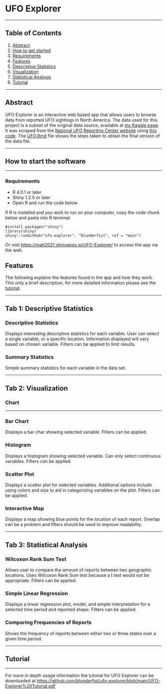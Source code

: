 # UFO Explorer

---

## Table of Contents

1. [Abstract](https://github.com/blunderfist/ufo-explorer/blob/main/README.md#abstract)
2. [How to get started](https://github.com/blunderfist/ufo-explorer/blob/main/README.md#how-to-start-the-software)
3. [Requirements](https://github.com/blunderfist/ufo-explorer/blob/main/README.md#requirements)
4. [Features](https://github.com/blunderfist/ufo-explorer/blob/main/README.md#features)
5. [Descriptive Statistics](https://github.com/blunderfist/ufo-explorer/blob/main/README.md#tab-1-descriptive-statistics)
6. [Visualization](https://github.com/blunderfist/ufo-explorer/blob/main/README.md#tab-2-visualization)
7. [Statistical Analysis](https://github.com/blunderfist/ufo-explorer/blob/main/README.md#tab-3-statistical-analysis)
8. [Tutorial](https://github.com/blunderfist/ufo-explorer/blob/main/README.md#tutorial)

---

## Abstract


UFO Explorer is an interactive web based app that allows users to browse data from reported UFO sightings in North America. The data used for this project is a subset of the original data source, available at [my Kaggle page](https://www.kaggle.com/blunderfist/ufo-sightings). It was scraped from the [National UFO Reporting Center website](http://www.nuforc.org) using [this code](https://github.com/blunderfist/py-ufo-scrape). The [UFO.Rmd](https://github.com/blunderfist/ufo-explorer/blob/main/ufo.rmd) file shows the steps taken to obtain the final version of the data file.

---


## How to start the software

---

### Requirements

 - R 4.0.1 or later
 - Shiny 1.2.0 or later
 - Open R and run the code below

If R is installed and you wish to run on your computer, copy the code chunk below and paste into R terminal.

```{r}
#install.packages("shiny")
library(shiny)
shiny::runGitHub("ufo-explorer", "blunderfist", ref = "main")
```

Or visit <https://matt2021.shinyapps.io/UFO-Explorer/> to access the app via the web.

## Features

The following explains the features found in the app and how they work. This only a brief description, for more detailed information please see the [tutorial](https://github.com/blunderfist/ufo-explorer/blob/main/UFO-Explorer%20Tutorial.pdf).

---


## Tab 1: Descriptive Statistics

### Descriptive Statistics

Displays interesting descriptive statistics for each variable. User can select a single variable, or a specific location. Information displayed will vary based on chosen variable. Filters can be applied to limit results.

### Summary Statistics

Simple summary statistics for each variable in the data set.

---


## Tab 2: Visualization


### Chart

---

### Bar Chart

Displays a bar char showing selected variable. Filters can be applied.


### Histogram

Displays a histogram showing selected variable. Can only select continuous variables. Filters can be applied.


### Scatter Plot

Displays a scatter plot for selected variables. Additional options include using colors and size to aid in categorizing variables on the plot. Filters can be applied.


### Interactive Map

Displays a map showing blue points for the location of each report. Overlap can be a problem and filters should be used to improve readability.

---


## Tab 3: Statistical Analysis

### Wilcoxon Rank Sum Test

Allows user to compare the amount of reports between two geographic locations. Uses Wilcoxon Rank Sum test because a t test would not be appropriate. Filters can be applied.


### Simple Linear Regression

Displays a linear regression plot, model, and simple interpretation for a selected time period and reported shape. Filters can be applied.


### Comparing Frequencies of Reports

Shows the frequency of reports between either two or three states over a given time period.

---


## Tutorial

---


For more in depth usage information the tutorial for UFO Explorer can be downloaded at <https://github.com/blunderfist/ufo-explorer/blob/main/UFO-Explorer%20Tutorial.pdf>


